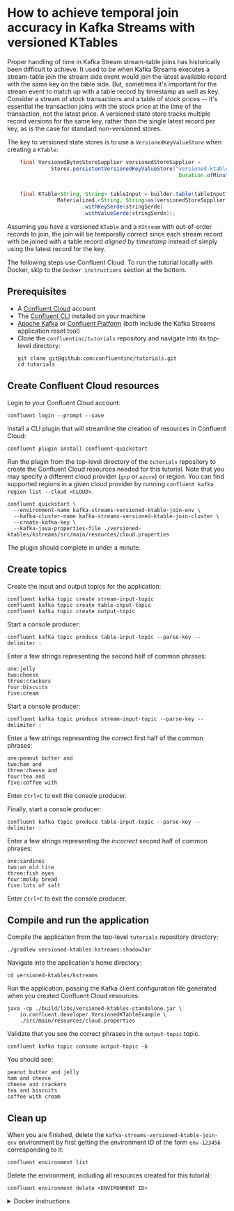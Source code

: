 <!-- title: How to achieve temporal join accuracy in Kafka Streams with versioned KTables -->
<!-- description: In this tutorial, learn how to achieve temporal join accuracy in Kafka Streams with versioned KTables, with step-by-step instructions and supporting code. -->

# How to achieve temporal join accuracy in Kafka Streams with versioned KTables

Proper handling of time in Kafka Stream stream-table joins has historically been difficult to achieve. It used to be when 
Kafka Streams executes a stream-table join the stream side event would join the latest available record with the same key on the table side.
But, sometimes it's important for the stream event to match up with a table record by timestamp as well as key.
Consider a stream of stock transactions and a table of stock prices -- it's essential the transaction joins with the 
stock price at the time of the transaction, not the latest price. A versioned state store tracks multiple record versions 
for the same key, rather than the single latest record per key, as is the case for standard non-versioned stores.

The key to versioned state stores is to use a `VersionedKeyValueStore` when creating a `KTable`:
``` java annotate
    final VersionedBytesStoreSupplier versionedStoreSupplier =
              Stores.persistentVersionedKeyValueStore("versioned-ktable-store",
                                                       Duration.ofMinutes(10));


    final KTable<String, String> tableInput = builder.table(tableInputTopic,
                Materialized.<String, String>as(versionedStoreSupplier)
                        .withKeySerde(stringSerde)
                        .withValueSerde(stringSerde));
```
Assuming you have a versioned `KTable` and a `KStream` with out-of-order records to join, the join will be temporally correct since each stream record with be joined
with a table record _aligned by timestamp_ instead of simply using the latest record for the key.

The following steps use Confluent Cloud. To run the tutorial locally with Docker, skip to the `Docker instructions` section at the bottom.

## Prerequisites

* A [Confluent Cloud](https://confluent.cloud/signup) account
* The [Confluent CLI](https://docs.confluent.io/confluent-cli/current/install.html) installed on your machine
* [Apache Kafka](https://kafka.apache.org/downloads) or [Confluent Platform](https://docs.confluent.io/platform/current/installation/installing_cp/zip-tar.html) (both include the Kafka Streams application reset tool)
* Clone the `confluentinc/tutorials` repository and navigate into its top-level directory:
  ```shell
  git clone git@github.com:confluentinc/tutorials.git
  cd tutorials
  ```

## Create Confluent Cloud resources

Login to your Confluent Cloud account:

```shell
confluent login --prompt --save
```

Install a CLI plugin that will streamline the creation of resources in Confluent Cloud:

```shell
confluent plugin install confluent-quickstart
```

Run the plugin from the top-level directory of the `tutorials` repository to create the Confluent Cloud resources needed for this tutorial. Note that you may specify a different cloud provider (`gcp` or `azure`) or region. You can find supported regions in a given cloud provider by running `confluent kafka region list --cloud <CLOUD>`.

```shell
confluent quickstart \
  --environment-name kafka-streams-versioned-ktable-join-env \
  --kafka-cluster-name kafka-streams-versioned-ktable-join-cluster \
  --create-kafka-key \
  --kafka-java-properties-file ./versioned-ktables/kstreams/src/main/resources/cloud.properties
```

The plugin should complete in under a minute.

## Create topics

Create the input and output topics for the application:

```shell
confluent kafka topic create stream-input-topic
confluent kafka topic create table-input-topic
confluent kafka topic create output-topic
```

Start a console producer:

```shell
confluent kafka topic produce table-input-topic --parse-key --delimiter :
```

Enter a few strings representing the second half of common phrases:

```plaintext
one:jelly
two:cheese
three:crackers
four:biscuits
five:cream
```

Start a console producer:

```shell
confluent kafka topic produce stream-input-topic --parse-key --delimiter :
```

Enter a few strings representing the correct first half of the common phrases:

```plaintext
one:peanut butter and
two:ham and
three:cheese and
four:tea and
five:coffee with
```

Enter `Ctrl+C` to exit the console producer.

Finally, start a console producer:

```shell
confluent kafka topic produce table-input-topic --parse-key --delimiter :
```

Enter a few strings representing the _incorrect_ second half of common phrases:

```plaintext
one:sardines
two:an old tire
three:fish eyes
four:moldy bread
five:lots of salt
```

Enter `Ctrl+C` to exit the console producer.

## Compile and run the application

Compile the application from the top-level `tutorials` repository directory:

```shell
./gradlew versioned-ktables:kstreams:shadowJar
```

Navigate into the application's home directory:

```shell
cd versioned-ktables/kstreams
```

Run the application, passing the Kafka client configuration file generated when you created Confluent Cloud resources:

```shell
java -cp ./build/libs/versioned-ktables-standalone.jar \
    io.confluent.developer.VersionedKTableExample \
    ./src/main/resources/cloud.properties
```

Validate that you see the correct phrases in the `output-topic` topic.

```shell
confluent kafka topic consume output-topic -b
```

You should see:

```shell
peanut butter and jelly
ham and cheese
cheese and crackers
tea and biscuits
coffee with cream
```

## Clean up

When you are finished, delete the `kafka-streams-versioned-ktable-join-env` environment by first getting the environment ID of the form `env-123456` corresponding to it:

```shell
confluent environment list
```

Delete the environment, including all resources created for this tutorial:

```shell
confluent environment delete <ENVIRONMENT ID>
```

<details>
  <summary>Docker instructions</summary>

  ## Prerequisites

  * Docker running via [Docker Desktop](https://docs.docker.com/desktop/) or [Docker Engine](https://docs.docker.com/engine/install/)
  * [Docker Compose](https://docs.docker.com/compose/install/). Ensure that the command `docker compose version` succeeds.
  * Clone the `confluentinc/tutorials` repository and navigate into its top-level directory:
    ```shell
    git clone git@github.com:confluentinc/tutorials.git
    cd tutorials
    ```

  ## Start Kafka in Docker

  Start Kafka with the following command run from the top-level `tutorials` repository directory:

  ```shell
  docker compose -f ./docker/docker-compose-kafka.yml up -d
  ```

  ## Create topics

  Open a shell in the broker container:

  ```shell
  docker exec -it broker /bin/bash
  ```

  Create the input and output topics for the application:

  ```shell
  kafka-topics --bootstrap-server localhost:9092 --create --topic stream-input-topic
  kafka-topics --bootstrap-server localhost:9092 --create --topic table-input-topic
  kafka-topics --bootstrap-server localhost:9092 --create --topic output-topic
  ```

  Start a console producer:

  ```shell
  kafka-console-producer --bootstrap-server localhost:9092 --topic table-input-topic \
      --property "parse.key=true" --property "key.separator=:"
  ```

  Enter a few strings representing the second half of common phrases:

  ```plaintext
  one:jelly
  two:cheese
  three:crackers
  four:biscuits
  five:cream
  ```

  Start a console producer:

  ```shell
  kafka-console-producer --bootstrap-server localhost:9092 --topic stream-input-topic \
      --property "parse.key=true" --property "key.separator=:"
  ```

  Enter a few strings representing the correct first half of the common phrases:

  ```plaintext
  one:peanut butter and
  two:ham and
  three:cheese and
  four:tea and
  five:coffee with
  ```

  Enter `Ctrl+C` to exit the console producer.

  Finally, start a console producer:

  ```shell
  kafka-console-producer --bootstrap-server localhost:9092 --topic table-input-topic \
      --property "parse.key=true" --property "key.separator=:"
  ```
  Enter a few strings representing the _incorrect_ second half of common phrases:

  ```plaintext
  one:sardines
  two:an old tire
  three:fish eyes
  four:moldy bread
  five:lots of salt
  ```

  Enter `Ctrl+C` to exit the console producer.

  ## Compile and run the application

  On your local machine, compile the app:

  ```shell
  ./gradlew versioned-ktables:kstreams:shadowJar
  ```

  Navigate into the application's home directory:

  ```shell
  cd versioned-ktables/kstreams
  ```

  Run the application, passing the `local.properties` Kafka client configuration file that points to the broker's bootstrap servers endpoint at `localhost:9092`:

  ```shell
  java -cp ./build/libs/versioned-ktables-standalone.jar \
      io.confluent.developer.VersionedKTableExample \
      ./src/main/resources/local.properties
  ```

  Validate that you see the correct phrases in the `output-topic` topic. In the broker container shell:

  ```shell
  kafka-console-consumer --bootstrap-server localhost:9092 --topic output-topic --from-beginning
  ```

  You should see the correct phrases:

  ```shell
  peanut butter and jelly
  ham and cheese
  cheese and crackers
  tea and biscuits
  coffee with cream
  ```

  ## Clean up

  From your local machine, stop the broker container:

  ```shell
  docker compose -f ./docker/docker-compose-kafka.yml down
  ```
</details>
